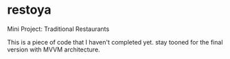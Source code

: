 # restoya
Mini Project: Traditional Restaurants

This is a piece of code that I haven't completed yet. stay tooned for the final version with MVVM architecture.

